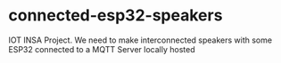 # connected-esp32-speakers
IOT INSA Project. We need to make interconnected speakers with some ESP32 connected to a MQTT Server locally hosted
